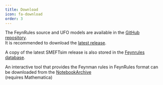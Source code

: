 ```yaml
---
title: Download
icon: fa-download
order: 3 
---
```

The FeynRules source and UFO models are available in the
<a href="https://github.com/SMEFTsim/SMEFTsim"><i class="fab fa-github"></i> GitHub repository</a>.
<br/>
It is recommended to download the
<a href="https://github.com/SMEFTsim/SMEFTsim/releases/latest"><i class="fas fa-tag"></i> latest release</a>.

A copy of the latest SMEFTsim release is also stored in the <a href="http://feynrules.irmp.ucl.ac.be/wiki/SMEFT">Feynrules database</a>.

An interactive tool that provides the Feynman rules in FeynRules format can be downloaded from the <a href="https://notebookarchive.org/smeftsim-interactive-feynman-rules-database--2022-01-5jz62qa/"> NotebookArchive</a> <br/> (requires Mathematica)

